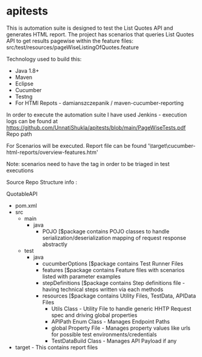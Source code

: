 # apitests


This is automation suite is designed to test the List Quotes API and generates HTML report. The project has scenarios that queries List Quotes API to get results pagewise within the feature files: src/test/resources/pageWiseListingOfQuotes.feature

Technology used to build this:
- Java 1.8+
- Maven 
- Eclipse 
- Cucumber
- Testng
- For HTMl Repots - damianszczepanik / maven-cucumber-reporting


In order to execute the automation suite I have used Jenkins - execution logs can be found at https://github.com/UnnatiShukla/apitests/blob/main/PageWiseTests.pdf Repo path

For Scenarios will be executed. Report file can be found '\target\cucumber-html-reports/overview-features.htm' 

Note: scenarios need to have the tag in order to be triaged in test executions

Source Repo Structure info : 

QuotableAPI
- pom.xml
- src
    - main
        - java
           - POJO [$package contains POJO classes to handle serialization/deserialization mapping of request response abstractly
    - test
        - java
          - cucumberOptions [$package contains Test Runner Files
          - features [$package contains Feature files with scenarios listed with parameter examples
          - stepDefinitions [$package contains Step definitions file - having technical steps written via each methods
          -  resources [$package contains Utility Files, TestData, APIData Files
             -  Utils Class - Utility File to handle generic HHTP Request spec and driving global properties
             -  APIPath Enum Class - Manages Endpoint Paths
             -  global Property File - Manages property values like urls for possible test environments/credentials
             -  TestDataBuild Class - Manages API Payload if any
- target - This contains report files
